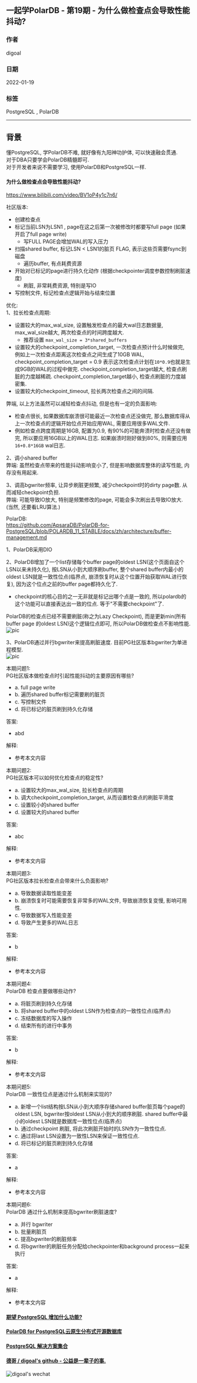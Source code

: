 ## 一起学PolarDB - 第19期 - 为什么做检查点会导致性能抖动?   
      
### 作者      
digoal      
      
### 日期      
2022-01-19     
      
### 标签      
PostgreSQL , PolarDB      
      
----      
      
## 背景      
懂PostgreSQL, 学PolarDB不难, 就好像有九阳神功护体, 可以快速融会贯通.      
对于DBA只要学会PolarDB精髓即可.      
对于开发者来说不需要学习, 使用PolarDB和PostgreSQL一样.      
      
#### 为什么做检查点会导致性能抖动?   
https://www.bilibili.com/video/BV1oP4y1c7n6/   
    
社区版本:       
- 创建检查点    
- 标记当前LSN为LSN1 , page在这之后第一次被修改时都要写full page  (如果开启了full page write)  
    - 写FULL PAGE会增加WAL的写入压力    
- 扫描shared buffer, 标记LSN < LSN1的脏页 FLAG, 表示这些页需要fsync到磁盘   
    - 遍历buffer, 有点耗费资源  
- 开始对已标记的page进行持久化动作 (根据checkpointer调度参数控制刷脏速度)   
    - 刷脏, 非常耗费资源, 特别是写IO     
- 写控制文件, 标记检查点逻辑开始与结束位置      
    
优化:     
1、拉长检查点周期:   
- 设置较大的max_wal_size, 设置触发检查点的最大wal日志数据量, max_wal_size越大, 两次检查点的时间跨度越大.   
    - 推荐设置 `max_wal_size = 3*shared_buffers`  
- 设置较大的checkpoint_completion_target, 一次检查点预计什么时候做完, 例如上一次检查点距离这次检查点之间生成了10GB WAL, checkpoint_completion_target = 0.9 表示这次检查点计划在`10*0.9`也就是生成9GB的WAL的过程中做完. checkpoint_completion_target越大, 检查点刷脏的力度越稀疏. checkpoint_completion_target越小, 检查点刷脏的力度越密集.   
- 设置较大的checkpoint_timeout, 拉长两次检查点之间的间隔.   
  
弊端, 以上方法虽然可以减轻检查点抖动, 但是也有一定的负面影响:    
- 检查点很长, 如果数据库崩溃很可能最近一次检查点还没做完, 那么数据库得从上一次检查点的逻辑开始位点开始应用WAL, 需要应用很多WAL文件.    
- 例如检查点跨度周期是16GB, 配置为0.9, 有90%的可能奔溃时检查点还没有做完, 所以要应用16GB以上的WAL日志.  如果崩溃时刚好做到80%, 则需要应用`16+0.8*16GB` wal日志.    
  
2、调小shared buffer    
弊端: 虽然检查点带来的性能抖动影响变小了, 但是影响数据库整体的读写性能, 内存没有用起来.     
  
3、调高bgwriter频率, 让异步刷脏更频繁, 减少checkpoint时的dirty page数. 从而减轻checkpoint负担.  
弊端: 可能导致IO放大, 特别是频繁修改的page, 可能会多次刷出去导致IO放大. (当然, 还要看LRU算法.)   
      
PolarDB:       
https://github.com/ApsaraDB/PolarDB-for-PostgreSQL/blob/POLARDB_11_STABLE/docs/zh/architecture/buffer-management.md  
  
1、PolarDB采用DIO   
  
2、PolarDB增加了一个list存储每个buffer page的oldest LSN(这个页面自这个LSN以来未持久化), 按LSN从小到大顺序刷buffer, 整个shared buffer内最小的oldest LSN就是一致性位点(临界点, 崩溃恢复时从这个位置开始获取WAL进行恢复), 因为这个位点之前的buffer page都持久化了.   
- checkpoint的核心目的之一无非就是标记出哪个点是一致的, 所以polardb的这个功能可以直接表达出一致的位点. 等于"不需要checkpoint"了.   
  
PolarDB的检查点已经不需要刷脏(称之为Lazy Checkpoint), 而是更新min(所有buffer page 的oldest LSN)这个逻辑位点即可, 所以PolarDB做检查点不影响性能.    
![pic](20220119_02_pic_001.png)   
  
3、PolarDB通过并行bgwriter来提高刷脏速度. 目前PG社区版本bgwriter为单进程模型.      
![pic](20220119_02_pic_002.png)   
      
本期问题1:      
PG社区版本做检查点时引起性能抖动的主要原因有哪些?       
- a. full page write   
- b. 遍历shared buffer标记需要刷的脏页   
- c. 写控制文件    
- d. 将已标记的脏页刷到持久化存储  
      
答案:      
- abd  
      
解释:      
- 参考本文内容      
    
本期问题2:      
PG社区版本可以如何优化检查点的稳定性?   
- a. 设置较大的max_wal_size, 拉长检查点的周期  
- b. 调大checkpoint_completion_target, 从而设置检查点的刷脏平滑度  
- c. 设置较小的shared buffer    
- d. 设置较大的shared buffer  
      
答案:      
- abc  
      
解释:      
- 参考本文内容      
  
本期问题3:      
PG社区版本拉长检查点会带来什么负面影响?   
- a. 导致数据读取性能变差  
- b. 崩溃恢复时可能需要恢复非常多的WAL文件, 导致崩溃恢复变慢, 影响可用性.    
- c. 导致数据写入性能变差   
- d. 导致产生更多的WAL日志   
      
答案:      
- b  
      
解释:      
- 参考本文内容      
    
本期问题4:      
PolarDB 检查点要做哪些动作?    
- a. 将脏页刷到持久化存储  
- b. 将shared buffer中的oldest LSN作为检查点的一致性位点(临界点)   
- c. 冻结数据库的写入操作  
- d. 结束所有的进行中事务  
      
答案:      
- b  
      
解释:      
- 参考本文内容      
    
本期问题5:      
PolarDB 一致性位点是通过什么机制来实现的?    
- a. 新增一个list结构按LSN从小到大顺序存储shared buffer脏页每个page的oldest LSN, bgwriter按oldest LSN从小到大的顺序刷脏. shared buffer中最小的oldest LSN就是数据库一致性位点(临界点)  
- b. 通过checkpoint 刷脏, 将此次刷脏开始时的LSN作为一致性位点.  
- c. 通过将last LSN设置为一致性LSN来保证一致性位点.  
- d. 将已标记的脏页刷到持久化存储  
      
答案:      
- a  
      
解释:      
- 参考本文内容      
  
本期问题6:      
PolarDB 通过什么机制来提高bgwriter刷脏速度?   
- a. 并行 bgwriter  
- b. 批量刷脏页  
- c. 提高bgwriter的刷脏频率  
- d. 将bgwriter的刷脏任务分配给checkpointer和background process一起来执行  
      
答案:      
- a  
      
解释:      
- 参考本文内容      
  
  
  
#### [期望 PostgreSQL 增加什么功能?](https://github.com/digoal/blog/issues/76 "269ac3d1c492e938c0191101c7238216")
  
  
#### [PolarDB for PostgreSQL云原生分布式开源数据库](https://github.com/ApsaraDB/PolarDB-for-PostgreSQL "57258f76c37864c6e6d23383d05714ea")
  
  
#### [PostgreSQL 解决方案集合](https://yq.aliyun.com/topic/118 "40cff096e9ed7122c512b35d8561d9c8")
  
  
#### [德哥 / digoal's github - 公益是一辈子的事.](https://github.com/digoal/blog/blob/master/README.md "22709685feb7cab07d30f30387f0a9ae")
  
  
![digoal's wechat](../pic/digoal_weixin.jpg "f7ad92eeba24523fd47a6e1a0e691b59")
  
